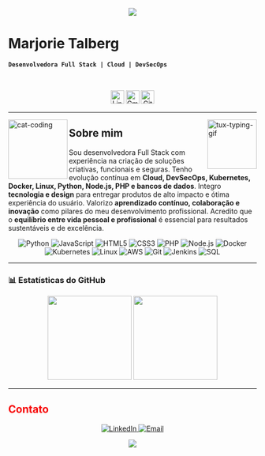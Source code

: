 <p align="center"> <img src="https://capsule-render.vercel.app/api?type=waving&color=F70000&height=120&section=header"/> </p>


# Marjorie Talberg

**`Desenvolvedora Full Stack | Cloud | DevSecOps`**

<br>

<!-- Contact Badges -->
<p align="center">
  <!-- LinkedIn Badge -->
  <a href="https://www.linkedin.com/in/marjorie-pedroso-talberg-89112a35a" style="text-decoration: none;">
    <img alt="LinkedIn" title="Conecte-se comigo no LinkedIn" 
         src="https://custom-icon-badges.demolab.com/badge/-LinkedIn-282A36?style=for-the-badge&logo=linkedin&logoColor=white&labelColor=F70000" 
         style="height: 27px;" /></a>

  <!-- Gmail Badge -->
  <a href="mailto:marjorietalberg1@gmail.com" style="text-decoration: none;">
    <img alt="Gmail" title="Me envie um email" 
         src="https://custom-icon-badges.demolab.com/badge/-Gmail-282A36?style=for-the-badge&logo=gmail&logoColor=white&labelColor=F70000" 
         style="height: 27px;" /></a>

  <!-- GitHub Badge -->
  <a href="https://github.com/marjorietalberg" style="text-decoration: none;">
    <img alt="GitHub" title="Veja meus repositórios no GitHub" 
         src="https://custom-icon-badges.demolab.com/badge/-GitHub-282A36?style=for-the-badge&logo=github&logoColor=white&labelColor=F70000" 
         style="height: 27px;" /></a>
</p>

---

<!-- Linux Penguin GIF -->
<img align="right" alt="tux-typing-gif" src="https://media.tenor.com/dHk-LfzHrtwAAAAj/linux-computer.gif" width="100px" />

<!-- Cat Coding -->
<img align="left" alt="cat-coding" src="https://media.giphy.com/media/F73KLZL9eAfDcDQFAt/giphy.gif" width="120px"/>

## Sobre mim

Sou desenvolvedora Full Stack com experiência na criação de soluções criativas, funcionais e seguras.
Tenho evolução contínua em **Cloud, DevSecOps, Kubernetes, Docker, Linux, Python, Node.js, PHP e bancos de dados**.
Integro **tecnologia e design** para entregar produtos de alto impacto e ótima experiência do usuário.
Valorizo **aprendizado contínuo, colaboração e inovação** como pilares do meu desenvolvimento profissional.
Acredito que o **equilíbrio entre vida pessoal e profissional** é essencial para resultados sustentáveis e de excelência.


<div align="center">
  <img alt="Python" src="https://img.shields.io/badge/Python-282A36?style=for-the-badge&logo=python&logoColor=FFD43B&labelColor=F70000" />
  <img alt="JavaScript" src="https://img.shields.io/badge/JavaScript-282A36?style=for-the-badge&logo=javascript&logoColor=F7DF1E&labelColor=F70000" />
  <img alt="HTML5" src="https://img.shields.io/badge/HTML5-282A36?style=for-the-badge&logo=html5&logoColor=white&labelColor=F70000" />
  <img alt="CSS3" src="https://img.shields.io/badge/CSS3-282A36?style=for-the-badge&logo=css3&logoColor=1572B6&labelColor=F70000" />
  <img alt="PHP" src="https://img.shields.io/badge/PHP-282A36?style=for-the-badge&logo=php&logoColor=white&labelColor=F70000" />
  <img alt="Node.js" src="https://img.shields.io/badge/Node.js-282A36?style=for-the-badge&logo=nodedotjs&logoColor=white&labelColor=F70000" />
  <img alt="Docker" src="https://img.shields.io/badge/Docker-282A36?style=for-the-badge&logo=docker&logoColor=0db7ed&labelColor=F70000" />
  <img alt="Kubernetes" src="https://img.shields.io/badge/Kubernetes-282A36?style=for-the-badge&logo=kubernetes&logoColor=326CE5&labelColor=F70000" />
  <img alt="Linux" src="https://img.shields.io/badge/Linux-282A36?style=for-the-badge&logo=linux&logoColor=black&labelColor=F70000" />
  <img alt="AWS" src="https://img.shields.io/badge/AWS-282A36?style=for-the-badge&logo=amazonaws&logoColor=white&labelColor=F70000" />
  <img alt="Git" src="https://img.shields.io/badge/Git-282A36?style=for-the-badge&logo=git&logoColor=F05032&labelColor=F70000" />
  <img alt="Jenkins" src="https://img.shields.io/badge/Jenkins-282A36?style=for-the-badge&logo=jenkins&logoColor=F24E1E&labelColor=F70000" />
  <img alt="SQL" src="https://img.shields.io/badge/SQL-282A36?style=for-the-badge&logo=mysql&logoColor=4479A1&labelColor=F70000" />
</div>

---




<h3>📊 Estatísticas do GitHub</h3>

<p align="center">
  <img height="170em" src="https://github-readme-stats.vercel.app/api?username=marjorietalberg&show_icons=true&theme=radical"/>
  <img height="170em" src="https://github-readme-stats.vercel.app/api/top-langs/?username=marjorietalberg&layout=compact&theme=radical"/>
</p>

---

## <font color="#F70000">Contato</font>

<p align="center">
  <a href="https://www.linkedin.com/in/marjorie-pedroso-talberg-89112a35a">
    <img alt="LinkedIn" src="https://img.shields.io/badge/LinkedIn-F70000?style=for-the-badge&logo=linkedin&logoColor=white"/>
  </a>

  <a href="mailto:marjorietalberg1@gmail.com">
    <img alt="Email" src="https://img.shields.io/badge/Email-F70000?style=for-the-badge&logo=gmail&logoColor=white"/>
  </a>
</p>



<p align="center">
  <img src="https://capsule-render.vercel.app/api?type=waving&color=F70000&height=120&section=footer"/>
</p>
